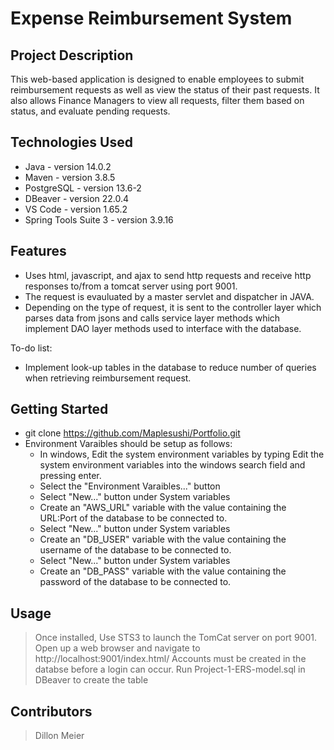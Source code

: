 # Expense Reimbursement System

## Project Description

This web-based application is designed to enable employees to submit reimbursement requests as well as view the status of their past requests. It also allows Finance Managers to view all requests, filter them based on status, and evaluate pending requests.

## Technologies Used

* Java - version 14.0.2
* Maven - version 3.8.5
* PostgreSQL - version 13.6-2
* DBeaver - version 22.0.4
* VS Code - version 1.65.2
* Spring Tools Suite 3 - version 3.9.16

## Features

* Uses html, javascript, and ajax to send http requests and receive http responses to/from a tomcat server using port 9001.
* The request is evauluated by a master servlet and dispatcher in JAVA.
* Depending on the type of request, it is sent to the controller layer which parses data from jsons and calls service layer methods which implement DAO layer methods used to interface with the database.

To-do list:
* Implement look-up tables in the database to reduce number of queries when retrieving reimbursement request.

## Getting Started

- git clone https://github.com/Maplesushi/Portfolio.git
- Environment Varaibles should be setup as follows:
  - In windows, Edit the system environment variables by typing Edit the system environment variables into the windows search field and pressing enter.
  - Select the "Environment Varaibles..." button
  - Select "New..." button under System variables
  - Create an "AWS_URL" variable with the value containing the URL:Port of the database to be connected to.
  - Select "New..." button under System variables
  - Create an "DB_USER" variable with the value containing the username of the database to be connected to.
  - Select "New..." button under System variables
  - Create an "DB_PASS" variable with the value containing the password of the database to be connected to.

## Usage

> Once installed, Use STS3 to launch the TomCat server on port 9001. Open up a web browser and navigate to http://localhost:9001/index.html/
> Accounts must be created in the databse before a login can occur. Run Project-1-ERS-model.sql in DBeaver to create the table

## Contributors

> Dillon Meier
